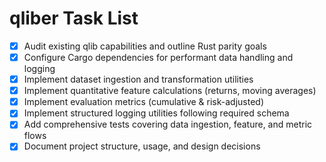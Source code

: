 # qliber Task List

- [x] Audit existing qlib capabilities and outline Rust parity goals
- [x] Configure Cargo dependencies for performant data handling and logging
- [x] Implement dataset ingestion and transformation utilities
- [x] Implement quantitative feature calculations (returns, moving averages)
- [x] Implement evaluation metrics (cumulative & risk-adjusted)
- [x] Implement structured logging utilities following required schema
- [x] Add comprehensive tests covering data ingestion, feature, and metric flows
- [x] Document project structure, usage, and design decisions
